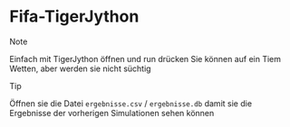 # Fifa-TigerJython
>[!NOTE]
>Einfach mit TigerJython öffnen und run drücken
>Sie können auf ein Tiem Wetten, aber werden sie nicht süchtig

>[!TIP]
>Öffnen sie die Datei `ergebnisse.csv` / `ergebnisse.db` damit sie die Ergebnisse der vorherigen Simulationen sehen können
